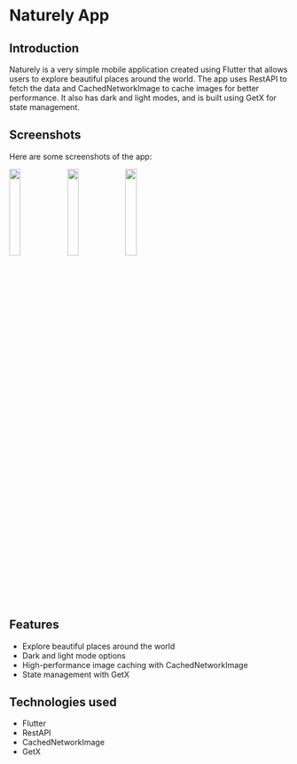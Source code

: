 # Naturely App

## Introduction

Naturely is a very simple mobile application created using Flutter that allows users to explore beautiful places around the world. The app uses RestAPI to fetch the data and CachedNetworkImage to cache images for better performance. It also has dark and light modes, and is built using GetX for state management.

## Screenshots

Here are some screenshots of the app:

<img src="./screens/first.gif" width="20%" height="20%"/> <img src="./screens/secondgif.gif" width="20%" height="20%"/>
 <img src="./screens/fin.gif" width="20%" height="20%"/>


## Features

- Explore beautiful places around the world
- Dark and light mode options
- High-performance image caching with CachedNetworkImage
- State management with GetX

## Technologies used

- Flutter
- RestAPI
- CachedNetworkImage
- GetX
<!--
## Contributions

We welcome contributions from everyone! Here are some ways you can contribute:

- Report bugs and issues: If you find any bugs or issues with the app, please let us know by opening an issue on our [GitHub repository](https://github.com/halfaHalfawy/nature).
- Suggest new features: If you have an idea for a new feature, please let us know by opening an issue on our [GitHub repository](https://github.com/halfaHalfawy/nature).
- Submit code changes: If you want to contribute code to the project, please submit a pull request on our [GitHub repository](https://github.com/halfaHalfawy/nature).

## Installation

To download the app, please visit the following link: [link to app](https://example.com/naturely_app)




## Conclusion

Thank you for using Naturely App! If you have any feedback or suggestions, please feel free to reach out to us.

!-->
